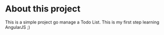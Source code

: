 # About this project

This is a simple project go manage a Todo List. This is my first step learning AngularJS ;)
